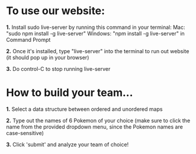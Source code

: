 <h1>To use our website:</h1>

<b>1.</b> Install sudo live-server by running this command in your terminal: 
Mac: "sudo npm install -g live-server"
Windows: "npm install -g live-server" in Command Prompt

<b>2.</b> Once it's installed, type "live-server" into the terminal to run out website (it should pop up in your browser)

<b>3.</b> Do control-C to stop running live-server


<h1>How to build your team...</h1>

<b>1.</b> Select a data structure between ordered and unordered maps

<b>2.</b> Type out the names of 6 Pokemon of your choice (make sure to click the name from the provided dropdown menu, since the Pokemon names are case-sensitive)

<b>3.</b> Click 'submit' and analyze your team of choice!
